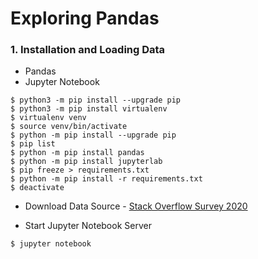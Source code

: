 # Exploring Pandas

### 1. Installation and Loading Data
* Pandas
* Jupyter Notebook
```shell
$ python3 -m pip install --upgrade pip
$ python3 -m pip install virtualenv
$ virtualenv venv
$ source venv/bin/activate
$ python -m pip install --upgrade pip
$ pip list
$ python -m pip install pandas
$ python -m pip install jupyterlab
$ pip freeze > requirements.txt
$ python -m pip install -r requirements.txt
$ deactivate
```

* Download Data Source - [Stack Overflow Survey 2020](https://insights.stackoverflow.com/survey)

* Start Jupyter Notebook Server
```shell
$ jupyter notebook
```